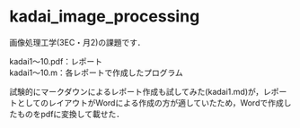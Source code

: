 # kadai_image_processing
画像処理工学(3EC・月2)の課題です．

kadai1～10.pdf：レポート  
kadai1～10.m：各レポートで作成したプログラム

試験的にマークダウンによるレポート作成も試してみた(kadai1.md)が，レポートとしてのレイアウトがWordによる作成の方が適していたため，Wordで作成したものをpdfに変換して載せた．
